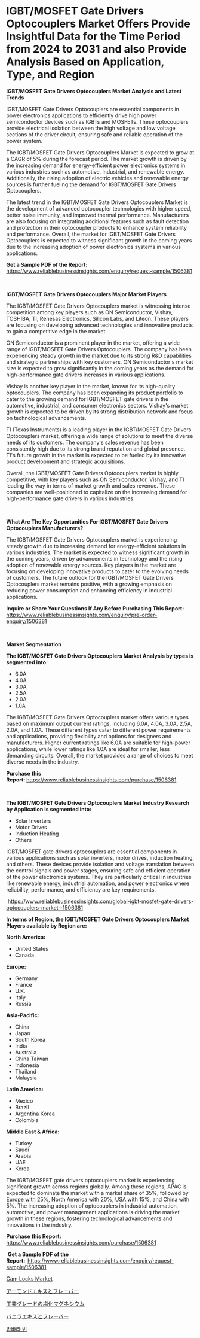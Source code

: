 <p><h1>IGBT/MOSFET Gate Drivers Optocouplers Market Offers Provide Insightful Data for the Time Period from 2024 to 2031 and also Provide Analysis Based on Application, Type, and Region</h1></p><p><strong>IGBT/MOSFET Gate Drivers Optocouplers Market Analysis and Latest Trends</strong></p>
<p><p>IGBT/MOSFET Gate Drivers Optocouplers are essential components in power electronics applications to efficiently drive high power semiconductor devices such as IGBTs and MOSFETs. These optocouplers provide electrical isolation between the high voltage and low voltage sections of the driver circuit, ensuring safe and reliable operation of the power system.</p><p>The IGBT/MOSFET Gate Drivers Optocouplers Market is expected to grow at a CAGR of 5% during the forecast period. The market growth is driven by the increasing demand for energy-efficient power electronics systems in various industries such as automotive, industrial, and renewable energy. Additionally, the rising adoption of electric vehicles and renewable energy sources is further fueling the demand for IGBT/MOSFET Gate Drivers Optocouplers.</p><p>The latest trend in the IGBT/MOSFET Gate Drivers Optocouplers Market is the development of advanced optocoupler technologies with higher speed, better noise immunity, and improved thermal performance. Manufacturers are also focusing on integrating additional features such as fault detection and protection in their optocoupler products to enhance system reliability and performance. Overall, the market for IGBT/MOSFET Gate Drivers Optocouplers is expected to witness significant growth in the coming years due to the increasing adoption of power electronics systems in various applications.</p></p>
<p><strong>Get a Sample PDF of the Report:&nbsp;</strong> <a href="https://www.reliablebusinessinsights.com/enquiry/request-sample/1506381">https://www.reliablebusinessinsights.com/enquiry/request-sample/1506381</a></p>
<p>&nbsp;</p>
<p><strong>IGBT/MOSFET Gate Drivers Optocouplers Major Market Players</strong></p>
<p><p>The IGBT/MOSFET Gate Drivers Optocouplers market is witnessing intense competition among key players such as ON Semiconductor, Vishay, TOSHIBA, TI, Renesas Electronics, Silicon Labs, and Liteon. These players are focusing on developing advanced technologies and innovative products to gain a competitive edge in the market.</p><p>ON Semiconductor is a prominent player in the market, offering a wide range of IGBT/MOSFET Gate Drivers Optocouplers. The company has been experiencing steady growth in the market due to its strong R&D capabilities and strategic partnerships with key customers. ON Semiconductor's market size is expected to grow significantly in the coming years as the demand for high-performance gate drivers increases in various applications.</p><p>Vishay is another key player in the market, known for its high-quality optocouplers. The company has been expanding its product portfolio to cater to the growing demand for IGBT/MOSFET gate drivers in the automotive, industrial, and consumer electronics sectors. Vishay's market growth is expected to be driven by its strong distribution network and focus on technological advancements.</p><p>TI (Texas Instruments) is a leading player in the IGBT/MOSFET Gate Drivers Optocouplers market, offering a wide range of solutions to meet the diverse needs of its customers. The company's sales revenue has been consistently high due to its strong brand reputation and global presence. TI's future growth in the market is expected to be fueled by its innovative product development and strategic acquisitions.</p><p>Overall, the IGBT/MOSFET Gate Drivers Optocouplers market is highly competitive, with key players such as ON Semiconductor, Vishay, and TI leading the way in terms of market growth and sales revenue. These companies are well-positioned to capitalize on the increasing demand for high-performance gate drivers in various industries.</p></p>
<p>&nbsp;</p>
<p><strong>What Are The Key Opportunities For IGBT/MOSFET Gate Drivers Optocouplers Manufacturers?</strong></p>
<p><p>The IGBT/MOSFET Gate Drivers Optocouplers market is experiencing steady growth due to increasing demand for energy-efficient solutions in various industries. The market is expected to witness significant growth in the coming years, driven by advancements in technology and the rising adoption of renewable energy sources. Key players in the market are focusing on developing innovative products to cater to the evolving needs of customers. The future outlook for the IGBT/MOSFET Gate Drivers Optocouplers market remains positive, with a growing emphasis on reducing power consumption and enhancing efficiency in industrial applications.</p></p>
<p><strong>Inquire or Share Your Questions If Any Before Purchasing This Report:</strong> <a href="https://www.reliablebusinessinsights.com/enquiry/pre-order-enquiry/1506381">https://www.reliablebusinessinsights.com/enquiry/pre-order-enquiry/1506381</a></p>
<p>&nbsp;</p>
<p><strong>Market Segmentation</strong></p>
<p><strong>The IGBT/MOSFET Gate Drivers Optocouplers Market Analysis by types is segmented into:</strong></p>
<p><ul><li>6.0A</li><li>4.0A</li><li>3.0A</li><li>2.5A</li><li>2.0A</li><li>1.0A</li></ul></p>
<p><p>The IGBT/MOSFET Gate Drivers Optocouplers market offers various types based on maximum output current ratings, including 6.0A, 4.0A, 3.0A, 2.5A, 2.0A, and 1.0A. These different types cater to different power requirements and applications, providing flexibility and options for designers and manufacturers. Higher current ratings like 6.0A are suitable for high-power applications, while lower ratings like 1.0A are ideal for smaller, less demanding circuits. Overall, the market provides a range of choices to meet diverse needs in the industry.</p></p>
<p><strong>Purchase this Report:&nbsp;</strong><a href="https://www.reliablebusinessinsights.com/purchase/1506381">https://www.reliablebusinessinsights.com/purchase/1506381</a></p>
<p>&nbsp;</p>
<p><strong>The IGBT/MOSFET Gate Drivers Optocouplers Market Industry Research by Application is segmented into:</strong></p>
<p><ul><li>Solar Inverters</li><li>Motor Drives</li><li>Induction Heating</li><li>Others</li></ul></p>
<p><p>IGBT/MOSFET gate drivers optocouplers are essential components in various applications such as solar inverters, motor drives, induction heating, and others. These devices provide isolation and voltage translation between the control signals and power stages, ensuring safe and efficient operation of the power electronics systems. They are particularly critical in industries like renewable energy, industrial automation, and power electronics where reliability, performance, and efficiency are key requirements.</p></p>
<p><a href="https://www.reliablebusinessinsights.com/global-igbt-mosfet-gate-drivers-optocouplers-market-r1506381">&nbsp;https://www.reliablebusinessinsights.com/global-igbt-mosfet-gate-drivers-optocouplers-market-r1506381</a></p>
<p><strong>In terms of Region, the IGBT/MOSFET Gate Drivers Optocouplers Market Players available by Region are:</strong></p>
<p>
    <p> <strong> North America: </strong>
        <ul>
            <li>United States</li>
            <li>Canada</li>
        </ul>
        </p> 
    <p> <strong> Europe: </strong>
        <ul>
            <li>Germany</li>
            <li>France</li>
            <li>U.K.</li>
            <li>Italy</li>
            <li>Russia</li>
        </ul>
        </p> 
    <p> <strong> Asia-Pacific: </strong>
        <ul>
            <li>China</li>
            <li>Japan</li>
            <li>South Korea</li>
            <li>India</li>
            <li>Australia</li>
            <li>China Taiwan</li>
            <li>Indonesia</li>
            <li>Thailand</li>
            <li>Malaysia</li>
        </ul>
        </p> 
    <p> <strong> Latin America: </strong>
        <ul>
            <li>Mexico</li>
            <li>Brazil</li>
            <li>Argentina Korea</li>
            <li>Colombia</li>
        </ul>
        </p> 
    <p> <strong> Middle East & Africa: </strong>
        <ul>
            <li>Turkey</li>
            <li>Saudi</li>
            <li>Arabia</li>
            <li>UAE</li>
            <li>Korea</li>
        </ul>
    </p>
    </p>
<p><p>The IGBT/MOSFET gate drivers optocouplers market is experiencing significant growth across regions globally. Among these regions, APAC is expected to dominate the market with a market share of 35%, followed by Europe with 25%, North America with 20%, USA with 15%, and China with 5%. The increasing adoption of optocouplers in industrial automation, automotive, and power management applications is driving the market growth in these regions, fostering technological advancements and innovations in the industry.</p></p>
<p><strong>Purchase this Report: </strong><a href="https://www.reliablebusinessinsights.com/purchase/1506381">https://www.reliablebusinessinsights.com/purchase/1506381</a></p>
<p>&nbsp;<strong>Get a Sample PDF of the Report:&nbsp;&nbsp;</strong><a href="https://www.reliablebusinessinsights.com/enquiry/request-sample/1506381">https://www.reliablebusinessinsights.com/enquiry/request-sample/1506381</a></p>
<p><strong></strong></p>
<p><p><a href="https://github.com/mauripalmi/Market-Research-Report-List-4/blob/main/cam-locks-market.md">Cam Locks Market</a></p><p><a href="https://github.com/LeoraEber/Market-Research-Report-List-1/blob/main/4990692148077.md">アーモンドエキスとフレーバー</a></p><p><a href="https://medium.com/@colinom7865/%E7%94%A3%E6%A5%AD%E7%94%A8%E3%82%B0%E3%83%AC%E3%83%BC%E3%83%89%E3%81%AE%E5%A1%A9%E5%8C%96%E3%83%9E%E3%82%B0%E3%83%8D%E3%82%B7%E3%82%A6%E3%83%A0%E5%B8%82%E5%A0%B4%E8%A6%8F%E6%A8%A1%E3%81%AF-%E5%B9%B4%E5%B9%B3%E5%9D%87%E6%88%90%E9%95%B7%E7%8E%87-%E3%81%A7%E6%88%90%E9%95%B7%E3%81%97%E3%81%A6%E3%81%8A%E3%82%8A-%E3%81%93%E3%81%AE%E3%83%AC%E3%83%9D%E3%83%BC%E3%83%88%E3%81%AF%E5%B8%82%E5%A0%B4%E3%82%BB%E3%82%B0%E3%83%A1%E3%83%B3%E3%83%86%E3%83%BC%E3%82%B7%E3%83%A7%E3%83%B3-%E6%88%90%E9%95%B7-%E3%81%8A%E3%82%88%E3%81%B32024%E5%B9%B4%E3%81%8B%E3%82%892031%E5%B9%B4%E3%81%BE%E3%81%A7%E3%81%AE%E4%BA%88%E6%B8%AC%E3%81%AB%E9%96%A2%E3%81%99%E3%82%8B%E5%88%86%E6%9E%90%E3%82%92%E3%82%AB%E3%83%90%E3%83%BC%E3%81%97%E3%81%A6%E3%81%84%E3%81%BE%E3%81%99-c4ac4bbcdc48">工業グレードの塩化マグネシウム</a></p><p><a href="https://github.com/xtkhtofdt934839/Market-Research-Report-List-2/blob/main/7256541148078.md">バニラエキスとフレーバー</a></p><p><a href="https://medium.com/@giovanileannon/2024%EB%85%84%EB%B6%80%ED%84%B0-2031%EB%85%84%EA%B9%8C%EC%A7%80%EC%9D%98-%EB%B2%94%EB%B0%94%EB%9D%BC-%EC%BD%A9-%EC%8B%9C%EC%9E%A5-%EC%A0%84%EB%A7%9D-%EB%B0%8F-%EC%98%88%EC%B8%A1-e1b70f3a27a2">밤바라 빈</a></p></p>